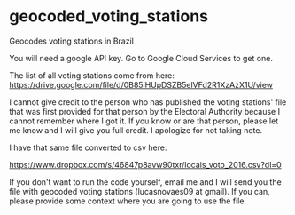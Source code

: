 # geocoded_voting_stations
Geocodes voting stations in Brazil

You will need a google API key. Go to Google Cloud Services to get one.

The list of all voting stations come from here: https://drive.google.com/file/d/0B85iHUpDSZB5elVFd2R1XzAzX1U/view

I cannot give credit to the person who has published the voting stations' file that was first provided for that person by the Electoral Authority because I cannot remember where I got it. If you know or are that person, please let me know and I will give you full credit. I apologize for not taking note.

I have that same file converted to csv here: 

https://www.dropbox.com/s/46847p8avw90txr/locais_voto_2016.csv?dl=0

If you don't want to run the code yourself, email me and I will send you the file with geocoded voting stations (lucasnovaes09 at gmail). If you can, please provide some context where you are going to use the file.

